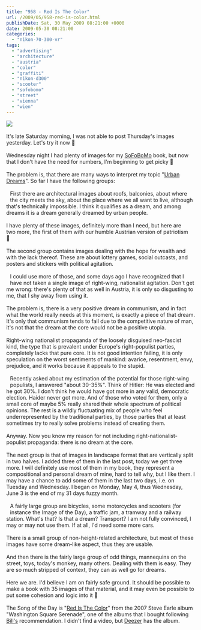 ```yaml
---
title: "958 - Red Is The Color"
url: /2009/05/958-red-is-color.html
publishDate: Sat, 30 May 2009 08:21:00 +0000
date: 2009-05-30 08:21:00
categories: 
  - "nikon-70-300-vr"
tags: 
  - "advertising"
  - "architecture"
  - "austria"
  - "color"
  - "graffiti"
  - "nikon-d300"
  - "scooter"
  - "sofobomo"
  - "street"
  - "vienna"
  - "wien"
---
```

<a href="https://d25zfm9zpd7gm5.cloudfront.net/1200x1200/2009/20090528_080458_ps.jpg" target="_blank"><img src="https://d25zfm9zpd7gm5.cloudfront.net/0600x0600/2009/20090528_080458_ps.jpg"/></a><br/><br/>It's late Saturday morning, I was not able to post Thursday's images yesterday. Let's try it now 🙂<br/><br/><a href="https://d25zfm9zpd7gm5.cloudfront.net/1200x1200/2009/20090528_174710_ps.jpg" target="_blank"><img alt="" border="0" src="https://d25zfm9zpd7gm5.cloudfront.net/0150x0150/2009/20090528_174710_ps.jpg" style="margin: 10pt 10px 10px 0pt; float: right;"/></a> Wednesday night I had plenty of images for my <a href="http://www.sofobomo.org/" target="_blank">SoFoBoMo</a> book, but now that I don't have the need for numbers, I'm beginning to get picky 🙂<br/><br/>The problem is, that there are many ways to interpret my topic "<a href="http://www.sofobomo.org/2009/books/amanessinger/urban-dreams-ii/" target="_blank">Urban Dreams</a>". So far I have the following groups:<br/><br/><a href="https://d25zfm9zpd7gm5.cloudfront.net/1200x1200/2009/20090528_084527_ps.jpg" target="_blank"><img alt="" border="0" src="https://d25zfm9zpd7gm5.cloudfront.net/0150x0150/2009/20090528_084527_ps.jpg" style="margin: 10pt 10px 10px 0pt; float: left;"/></a> First there are architectural images about roofs, balconies, about where the city meets the sky, about the place where we all want to live, although that's technically impossible. I think it qualifies as a dream, and among dreams it is a dream generally dreamed by urban people.<br/><br/><a href="https://d25zfm9zpd7gm5.cloudfront.net/1200x1200/2009/20090528_080916_ps.jpg" target="_blank"><img alt="" border="0" src="https://d25zfm9zpd7gm5.cloudfront.net/0150x0150/2009/20090528_080916_ps.jpg" style="margin: 10pt 10px 10px 0pt; float: right;"/></a> I have plenty of these images, definitely more than I need, but here are two more, the first of them with our humble Austrian version of patriotism 🙂<br/><br/>The second group contains images dealing with the hope for wealth and with the lack thereof. These are about lottery games, social outcasts, and posters and stickers with political agitation.<br/><br/><a href="https://d25zfm9zpd7gm5.cloudfront.net/1200x1200/2009/20090528_082840_ps.jpg" target="_blank"><img alt="" border="0" src="https://d25zfm9zpd7gm5.cloudfront.net/0150x0150/2009/20090528_082840_ps.jpg" style="margin: 10pt 10px 10px 0pt; float: left;"/></a> I could use more of those, and some days ago I have recognized that I have not taken a single image of right-wing, nationalist agitation. Don't get me wrong: there's plenty of that as well in Austria, it is only so disgusting to me, that I shy away from using it.<br/><br/>The problem is, there is a very positive dream in communism, and in fact what the world really needs at this moment, is exactly a piece of that dream. It's only that communism tends to fail due to the competitive nature of man, it's not that the dream at the core would not be a positive utopia.<br/><br/><a href="https://d25zfm9zpd7gm5.cloudfront.net/1200x1200/2009/20090528_081140_ps.jpg" target="_blank"><img alt="" border="0" src="https://d25zfm9zpd7gm5.cloudfront.net/0150x0150/2009/20090528_081140_ps.jpg" style="margin: 10pt 10px 10px 0pt; float: right;"/></a> Right-wing nationalist propaganda of the loosely disguised neo-fascist kind, the type that is prevalent under Europe's right-populist parties, completely lacks that pure core. It is not good intention failing, it is only speculation on the worst sentiments of mankind: avarice, resentment, envy, prejudice, and it works because it appeals to the stupid.<br/><br/><a href="https://d25zfm9zpd7gm5.cloudfront.net/1200x1200/2009/20090528_083428_ps.jpg" target="_blank"><img alt="" border="0" src="https://d25zfm9zpd7gm5.cloudfront.net/0150x0150/2009/20090528_083428_ps.jpg" style="margin: 10pt 10px 10px 0pt; float: left;"/></a> Recently asked about my estimation of the potential for those right-wing populists, I answered "about 30-35%". Think of Hitler: He was elected and he got 30%. I don't think he would have got more in any valid, democratic election. Haider never got more. And of those who voted for them, only a small core of maybe 5% really shared their whole spectrum of political opinions. The rest is a wildly fluctuating mix of people who feel underrepresented by the traditional parties, by those parties that at least sometimes try to really solve problems instead of creating them.<br/><br/><a href="https://d25zfm9zpd7gm5.cloudfront.net/1200x1200/2009/20090528_172021_ps.jpg" target="_blank"><img alt="" border="0" src="https://d25zfm9zpd7gm5.cloudfront.net/0150x0150/2009/20090528_172021_ps.jpg" style="margin: 10pt 10px 10px 0pt; float: right;"/></a> Anyway. Now you know my reason for not including right-nationalist-populist propaganda: there is no dream at the core.<br/><br/>The next group is that of images in landscape format that are vertically split in two halves. I added three of them in the last post, today we get three more. I will definitely use most of them in my book, they represent a compositional and personal dream of mine, hard to tell why, but I like them. I may have a chance to add some of them in the last two days, i.e. on Tuesday and Wednesday. I began on Monday, May 4, thus Wednesday, June 3 is the end of my 31 days fuzzy month.<br/><br/><a href="https://d25zfm9zpd7gm5.cloudfront.net/1200x1200/2009/20090528_085111_ps.jpg" target="_blank"><img alt="" border="0" src="https://d25zfm9zpd7gm5.cloudfront.net/0150x0150/2009/20090528_085111_ps.jpg" style="margin: 10pt 10px 10px 0pt; float: left;"/></a> A fairly large group are bicycles, some motorcycles and scooters (for instance the Image of the Day), a traffic jam, a tramway and a railway station. What's that? Is that a dream? Transport? I am not fully convinced, I may or may not use them. If at all, I'd need some more cars. <br/><br/> There is a small group of non-height-related architecture, but most of these images have some dream-like aspect, thus they are usable.<br/><br/>And then there is the fairly large group of odd things, mannequins on the street, toys, today's monkey, many others. Dealing with them is easy. They are so much stripped of context, they can as well go for dreams.<br/><br/>Here we are. I'd believe I am on fairly safe ground. It should be possible to make a book with 35 images of that material, and it may even be possible to put some cohesion and logic into it 🙂<br/><br/>The Song of the Day is "<a href="http://www.cowboylyrics.com/lyrics/earle-steve/red-is-the-color-25249.html" target="_blank">Red Is The Color</a>" from the 2007 Steve Earle album "Washington Square Serenade", one of the albums that I bought following <a href="http://blabirch.blogspot.com/" target="_blank">Bill's</a> recommendation. I didn't find a video, but <a href="http://www.deezer.com/#music/album/37528" target="_blank">Deezer</a> has the album.
